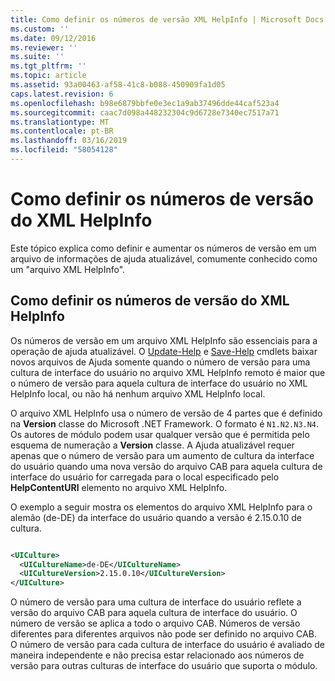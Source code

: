 ```yaml
---
title: Como definir os números de versão XML HelpInfo | Microsoft Docs
ms.custom: ''
ms.date: 09/12/2016
ms.reviewer: ''
ms.suite: ''
ms.tgt_pltfrm: ''
ms.topic: article
ms.assetid: 93a00463-af58-41c8-b088-450909fa1d05
caps.latest.revision: 6
ms.openlocfilehash: b98e6879bbfe0e3ec1a9ab37496dde44caf523a4
ms.sourcegitcommit: caac7d098a448232304c9d6728e7340ec7517a71
ms.translationtype: MT
ms.contentlocale: pt-BR
ms.lasthandoff: 03/16/2019
ms.locfileid: "58054128"
---
```

# <a name="how-to-set-helpinfo-xml-version-numbers"></a>Como definir os números de versão do XML HelpInfo

Este tópico explica como definir e aumentar os números de versão em um arquivo de informações de ajuda atualizável, comumente conhecido como um "arquivo XML HelpInfo".

## <a name="how-to-set-helpinfo-xml-version-numbers"></a>Como definir os números de versão do XML HelpInfo

Os números de versão em um arquivo XML HelpInfo são essenciais para a operação de ajuda atualizável.
O [Update-Help](/powershell/module/Microsoft.PowerShell.Core/Update-Help) e [Save-Help](/powershell/module/Microsoft.PowerShell.Core/Save-Help) cmdlets baixar novos arquivos de Ajuda somente quando o número de versão para uma cultura de interface do usuário no arquivo XML HelpInfo remoto é maior que o número de versão para aquela cultura de interface do usuário no XML HelpInfo local, ou não há nenhum arquivo XML HelpInfo local.

O arquivo XML HelpInfo usa o número de versão de 4 partes que é definido na **Version** classe do Microsoft .NET Framework. O formato é `N1.N2.N3.N4`. Os autores de módulo podem usar qualquer versão que é permitida pelo esquema de numeração a **Version** classe. A Ajuda atualizável requer apenas que o número de versão para um aumento de cultura da interface do usuário quando uma nova versão do arquivo CAB para aquela cultura de interface do usuário for carregada para o local especificado pelo **HelpContentURI** elemento no arquivo XML HelpInfo.

O exemplo a seguir mostra os elementos do arquivo XML HelpInfo para o alemão (de-DE) da interface do usuário quando a versão é 2.15.0.10 de cultura.

```xml

<UICulture>
  <UICultureName>de-DE</UICultureName>
  <UICultureVersion>2.15.0.10</UICultureVersion>
</UICulture>
```

O número de versão para uma cultura de interface do usuário reflete a versão do arquivo CAB para aquela cultura de interface do usuário. O número de versão se aplica a todo o arquivo CAB. Números de versão diferentes para diferentes arquivos não pode ser definido no arquivo CAB. O número de versão para cada cultura de interface do usuário é avaliado de maneira independente e não precisa estar relacionado aos números de versão para outras culturas de interface do usuário que suporta o módulo.